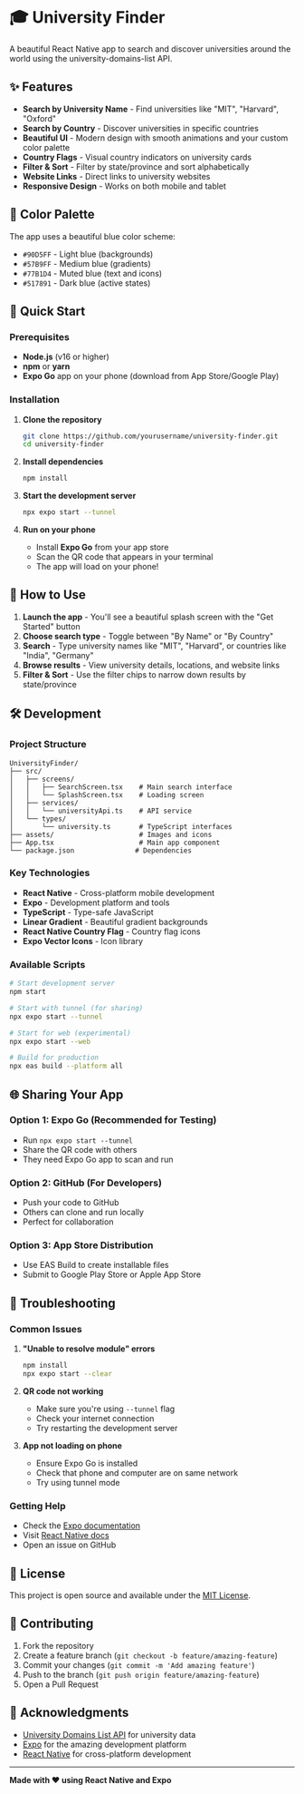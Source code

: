 # 🎓 University Finder

A beautiful React Native app to search and discover universities around the world using the university-domains-list API.

## ✨ Features

- **Search by University Name** - Find universities like "MIT", "Harvard", "Oxford"
- **Search by Country** - Discover universities in specific countries
- **Beautiful UI** - Modern design with smooth animations and your custom color palette
- **Country Flags** - Visual country indicators on university cards
- **Filter & Sort** - Filter by state/province and sort alphabetically
- **Website Links** - Direct links to university websites
- **Responsive Design** - Works on both mobile and tablet

## 🎨 Color Palette

The app uses a beautiful blue color scheme:
- `#90D5FF` - Light blue (backgrounds)
- `#57B9FF` - Medium blue (gradients)
- `#77B1D4` - Muted blue (text and icons)
- `#517891` - Dark blue (active states)

## 🚀 Quick Start

### Prerequisites

- **Node.js** (v16 or higher)
- **npm** or **yarn**
- **Expo Go** app on your phone (download from App Store/Google Play)

### Installation

1. **Clone the repository**
   ```bash
   git clone https://github.com/yourusername/university-finder.git
   cd university-finder
   ```

2. **Install dependencies**
   ```bash
   npm install
   ```

3. **Start the development server**
   ```bash
   npx expo start --tunnel
   ```

4. **Run on your phone**
   - Install **Expo Go** from your app store
   - Scan the QR code that appears in your terminal
   - The app will load on your phone!

## 📱 How to Use

1. **Launch the app** - You'll see a beautiful splash screen with the "Get Started" button
2. **Choose search type** - Toggle between "By Name" or "By Country"
3. **Search** - Type university names like "MIT", "Harvard", or countries like "India", "Germany"
4. **Browse results** - View university details, locations, and website links
5. **Filter & Sort** - Use the filter chips to narrow down results by state/province

## 🛠️ Development

### Project Structure

```
UniversityFinder/
├── src/
│   ├── screens/
│   │   ├── SearchScreen.tsx    # Main search interface
│   │   └── SplashScreen.tsx    # Loading screen
│   ├── services/
│   │   └── universityApi.ts    # API service
│   └── types/
│       └── university.ts       # TypeScript interfaces
├── assets/                     # Images and icons
├── App.tsx                     # Main app component
└── package.json               # Dependencies
```

### Key Technologies

- **React Native** - Cross-platform mobile development
- **Expo** - Development platform and tools
- **TypeScript** - Type-safe JavaScript
- **Linear Gradient** - Beautiful gradient backgrounds
- **React Native Country Flag** - Country flag icons
- **Expo Vector Icons** - Icon library

### Available Scripts

```bash
# Start development server
npm start

# Start with tunnel (for sharing)
npx expo start --tunnel

# Start for web (experimental)
npx expo start --web

# Build for production
npx eas build --platform all
```

## 🌐 Sharing Your App

### Option 1: Expo Go (Recommended for Testing)
- Run `npx expo start --tunnel`
- Share the QR code with others
- They need Expo Go app to scan and run

### Option 2: GitHub (For Developers)
- Push your code to GitHub
- Others can clone and run locally
- Perfect for collaboration

### Option 3: App Store Distribution
- Use EAS Build to create installable files
- Submit to Google Play Store or Apple App Store

## 🔧 Troubleshooting

### Common Issues

1. **"Unable to resolve module" errors**
   ```bash
   npm install
   npx expo start --clear
   ```

2. **QR code not working**
   - Make sure you're using `--tunnel` flag
   - Check your internet connection
   - Try restarting the development server

3. **App not loading on phone**
   - Ensure Expo Go is installed
   - Check that phone and computer are on same network
   - Try using tunnel mode

### Getting Help

- Check the [Expo documentation](https://docs.expo.dev/)
- Visit [React Native docs](https://reactnative.dev/)
- Open an issue on GitHub

## 📄 License

This project is open source and available under the [MIT License](LICENSE).

## 🤝 Contributing

1. Fork the repository
2. Create a feature branch (`git checkout -b feature/amazing-feature`)
3. Commit your changes (`git commit -m 'Add amazing feature'`)
4. Push to the branch (`git push origin feature/amazing-feature`)
5. Open a Pull Request

## 🙏 Acknowledgments

- [University Domains List API](http://universities.hipolabs.com/) for university data
- [Expo](https://expo.dev/) for the amazing development platform
- [React Native](https://reactnative.dev/) for cross-platform development

---

**Made with ❤️ using React Native and Expo** 